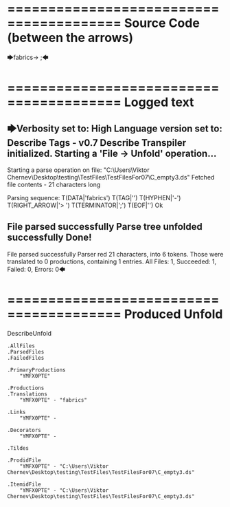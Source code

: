 ========================================
Source Code (between the arrows)
========================================

🡆fabrics<YMFX0PTE>-> ;🡄

========================================
Logged text
========================================

🡆Verbosity set to: High
Language version set to: Describe Tags - v0.7
Describe Transpiler initialized.
Starting a 'File -> Unfold' operation...
------------------------
Starting a parse operation on file: "C:\Users\Viktor Chernev\Desktop\testing\TestFiles\TestFilesFor07\C_empty3.ds"
Fetched file contents - 21 characters long

Parsing sequence: T(DATA|'fabrics') T(TAG|'<YMFX0PTE>') T(HYPHEN|'-') T(RIGHT_ARROW|'> ') T(TERMINATOR|';') T(EOF|'<EOF>') Ok

File parsed successfully
Parse tree unfolded successfully
Done!
------------------------
File parsed successfully
Parser red 21 characters, into 6 tokens.
Those were translated to 0 productions, containing 1 entries.
All Files: 1, Succeeded: 1, Failed: 0, Errors: 0🡄

========================================
Produced Unfold
========================================

DescribeUnfold

    .AllFiles
    .ParsedFiles
    .FailedFiles

    .PrimaryProductions
        "YMFX0PTE" 

    .Productions
    .Translations
        "YMFX0PTE" - "fabrics"

    .Links
        "YMFX0PTE" - 

    .Decorators
        "YMFX0PTE" - 

    .Tildes

    .ProdidFile
        "YMFX0PTE" - "C:\Users\Viktor Chernev\Desktop\testing\TestFiles\TestFilesFor07\C_empty3.ds"

    .ItemidFile
        "YMFX0PTE" - "C:\Users\Viktor Chernev\Desktop\testing\TestFiles\TestFilesFor07\C_empty3.ds"

